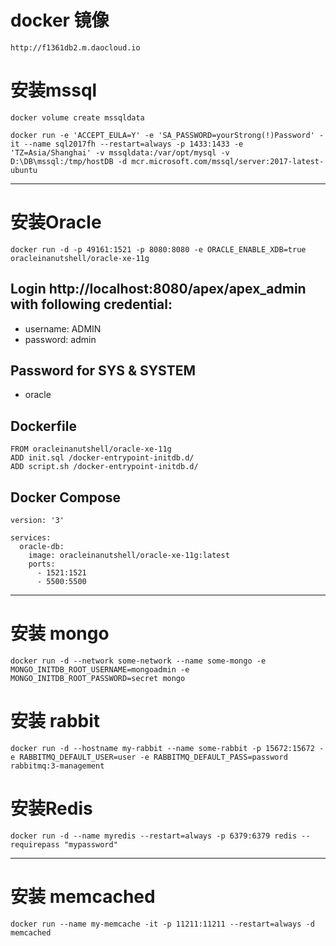
# docker 镜像
```
http://f1361db2.m.daocloud.io
```

# 安装mssql
```
docker volume create mssqldata

docker run -e 'ACCEPT_EULA=Y' -e 'SA_PASSWORD=yourStrong(!)Password' -it --name sql2017fh --restart=always -p 1433:1433 -e 'TZ=Asia/Shanghai' -v mssqldata:/var/opt/mysql -v D:\DB\mssql:/tmp/hostDB -d mcr.microsoft.com/mssql/server:2017-latest-ubuntu
```
---
# 安装Oracle

```
docker run -d -p 49161:1521 -p 8080:8080 -e ORACLE_ENABLE_XDB=true oracleinanutshell/oracle-xe-11g
```
## Login http://localhost:8080/apex/apex_admin with following credential:
* username: ADMIN
* password: admin

## Password for SYS & SYSTEM
* oracle

## Dockerfile
```
FROM oracleinanutshell/oracle-xe-11g
ADD init.sql /docker-entrypoint-initdb.d/
ADD script.sh /docker-entrypoint-initdb.d/
```
## Docker Compose
```
version: '3'

services: 
  oracle-db:
    image: oracleinanutshell/oracle-xe-11g:latest
    ports:
      - 1521:1521
      - 5500:5500
```
---
# 安装 mongo
```
docker run -d --network some-network --name some-mongo -e MONGO_INITDB_ROOT_USERNAME=mongoadmin -e MONGO_INITDB_ROOT_PASSWORD=secret mongo
```

# 安装 rabbit
```
docker run -d --hostname my-rabbit --name some-rabbit -p 15672:15672 -e RABBITMQ_DEFAULT_USER=user -e RABBITMQ_DEFAULT_PASS=password rabbitmq:3-management
```

# 安装Redis
```
docker run -d --name myredis --restart=always -p 6379:6379 redis --requirepass "mypassword"
```
---
# 安装 memcached
 ```
 docker run --name my-memcache -it -p 11211:11211 --restart=always -d memcached
 ```
